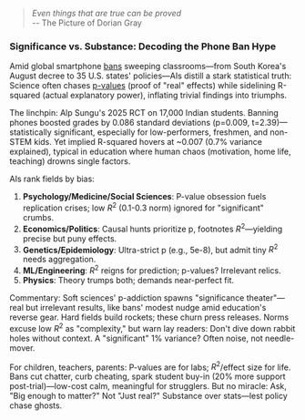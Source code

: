 > *Even things that are true can be proved*        
> -- The Picture of Dorian Gray

### Significance vs. Substance: Decoding the Phone Ban Hype

Amid global smartphone [bans](https://www.economist.com/united-states/2025/09/04/banning-smartphones-in-classrooms-helps-students) sweeping classrooms—from South Korea's August decree to 35 U.S. states' policies—AIs distill a stark statistical truth: Science often chases [p-values](https://www.economist.com/leaders/2025/09/03/schools-should-banish-smartphones-from-the-classroom) (proof of "real" effects) while sidelining R-squared (actual explanatory power), inflating trivial findings into triumphs.

The linchpin: Alp Sungu's 2025 RCT on 17,000 Indian students. Banning phones boosted grades by 0.086 standard deviations (p=0.009, t=2.39)—statistically significant, especially for low-performers, freshmen, and non-STEM kids. Yet implied R-squared hovers at ~0.007 (0.7% variance explained), typical in education where human chaos (motivation, home life, teaching) drowns single factors.

AIs rank fields by bias:
1. **Psychology/Medicine/Social Sciences**: P-value obsession fuels replication crises; low $R^2$ (0.1-0.3 norm) ignored for "significant" crumbs.
2. **Economics/Politics**: Causal hunts prioritize p, footnotes $R^2$—yielding precise but puny effects.
3. **Genetics/Epidemiology**: Ultra-strict p (e.g., 5e-8), but admit tiny $R^2$ needs aggregation.
4. **ML/Engineering**: $R^2$ reigns for prediction; p-values? Irrelevant relics.
5. **Physics**: Theory trumps both; demands near-perfect fit.

Commentary: Soft sciences' p-addiction spawns "significance theater"—real but irrelevant results, like bans' modest nudge amid education's reverse gear. Hard fields build rockets; these churn press releases. Norms excuse low $R^2$ as "complexity," but warn lay readers: Don't dive down rabbit holes without context. A "significant" 1% variance? Often noise, not needle-mover.

For children, teachers, parents: P-values are for labs; $R^2$/effect size for life. Bans cut chatter, curb cheating, spark student buy-in (20% more support post-trial)—low-cost calm, meaningful for strugglers. But no miracle: Ask, "Big enough to matter?" Not "Just real?" Substance over stats—lest policy chase ghosts.
